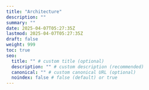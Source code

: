 ```yaml
---
title: "Architecture"
description: ""
summary: ""
date: 2025-04-07T05:27:35Z
lastmod: 2025-04-07T05:27:35Z
draft: false
weight: 999
toc: true
seo:
  title: "" # custom title (optional)
  description: "" # custom description (recommended)
  canonical: "" # custom canonical URL (optional)
  noindex: false # false (default) or true
---
```

